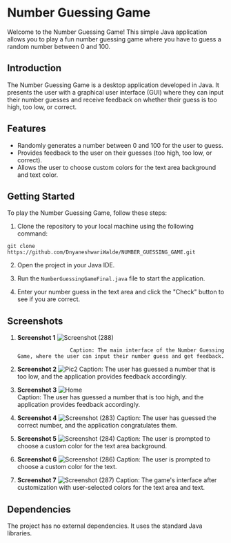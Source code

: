 # Number Guessing Game

Welcome to the Number Guessing Game! This simple Java application allows you to play a fun number guessing game where you have to guess a random number between 0 and 100.

## Introduction

The Number Guessing Game is a desktop application developed in Java. It presents the user with a graphical user interface (GUI) where they can input their number guesses and receive feedback on whether their guess is too high, too low, or correct.

## Features

- Randomly generates a number between 0 and 100 for the user to guess.
- Provides feedback to the user on their guesses (too high, too low, or correct).
- Allows the user to choose custom colors for the text area background and text color.

## Getting Started

To play the Number Guessing Game, follow these steps:

1. Clone the repository to your local machine using the following command:
```
git clone https://github.com/DnyaneshwariWalde/NUMBER_GUESSING_GAME.git

```

2. Open the project in your Java IDE.

3. Run the `NumberGuessingGameFinal.java` file to start the application.

4. Enter your number guess in the text area and click the "Check" button to see if you are correct.

## Screenshots
1. **Screenshot 1**
   ![Screenshot (288)](https://github.com/DnyaneshwariWalde/NUMBER_GUESSING_GAME/assets/120588435/dc8d03f5-a6db-4d50-9e3a-cebc299ae207)

                        Caption: The main interface of the Number Guessing Game, where the user can input their number guess and get feedback.





2. **Screenshot 2**
   ![Pic2](https://github.com/DnyaneshwariWalde/NUMBER_GUESSING_GAME/assets/120588435/d1cfeaf2-b249-4d94-875e-c9433336142f)
                        Caption: The user has guessed a number that is too low, and the application provides feedback accordingly.




3. **Screenshot 3**
   ![Home](https://github.com/DnyaneshwariWalde/NUMBER_GUESSING_GAME/assets/120588435/f5410b64-0c23-48be-a621-ea7d4daac7fc)   
                     Caption: The user has guessed a number that is too high, and the application provides feedback accordingly.





5. **Screenshot 4**
   ![Screenshot (283)](https://github.com/DnyaneshwariWalde/NUMBER_GUESSING_GAME/assets/120588435/b0071474-9b71-4b18-b470-542729c8ecca)
                     Caption: The user has guessed the correct number, and the application congratulates them.



7. **Screenshot 5**
   ![Screenshot (284)](https://github.com/DnyaneshwariWalde/NUMBER_GUESSING_GAME/assets/120588435/2c915f7a-9b82-4edb-893a-76cf000c692b)
                     Caption: The user is prompted to choose a custom color for the text area background.




9. **Screenshot 6**
    ![Screenshot (286)](https://github.com/DnyaneshwariWalde/NUMBER_GUESSING_GAME/assets/120588435/dc1913b3-380d-4529-9552-3051e522d13c)
                      Caption: The user is prompted to choose a custom color for the text.



11. **Screenshot 7**
   ![Screenshot (287)](https://github.com/DnyaneshwariWalde/NUMBER_GUESSING_GAME/assets/120588435/57eaa463-d240-4704-af81-feb1af45392c)
                  Caption: The game's interface after customization with user-selected colors for the text area and text.





## Dependencies

The project has no external dependencies. It uses the standard Java libraries.


